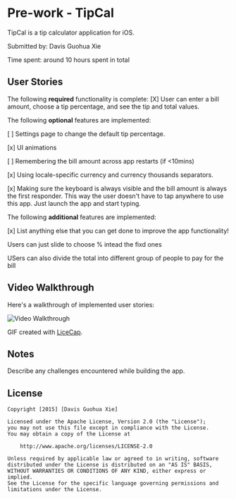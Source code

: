 # Pre-work - TipCal

TipCal is a tip calculator application for iOS.

Submitted by: Davis Guohua Xie

Time spent: around 10 hours spent in total

## User Stories

The following **required** functionality is complete:
[X] User can enter a bill amount, choose a tip percentage, and see the tip and total values.

The following **optional** features are implemented:

[ ] Settings page to change the default tip percentage.

[x] UI animations

[ ] Remembering the bill amount across app restarts (if <10mins)

[x] Using locale-specific currency and currency thousands separators.

[x] Making sure the keyboard is always visible and the bill amount is always the first responder. This way the user doesn't have to tap anywhere to use this app. Just launch the app and start typing.

The following **additional** features are implemented:

[x] List anything else that you can get done to improve the app functionality!
    
Users can just slide to choose % intead the fixd ones
    
USers can also divide the total into different group of people to pay for the bill 
## Video Walkthrough 

Here's a walkthrough of implemented user stories:

<img src='http://i.imgur.com/zaJWck7.gif' title='Video Walkthrough' width='' alt='Video Walkthrough' />

GIF created with [LiceCap](http://www.cockos.com/licecap/).

## Notes

Describe any challenges encountered while building the app.

## License



    Copyright [2015] [Davis Guohua Xie]

    Licensed under the Apache License, Version 2.0 (the "License");
    you may not use this file except in compliance with the License.
    You may obtain a copy of the License at

        http://www.apache.org/licenses/LICENSE-2.0

    Unless required by applicable law or agreed to in writing, software
    distributed under the License is distributed on an "AS IS" BASIS,
    WITHOUT WARRANTIES OR CONDITIONS OF ANY KIND, either express or implied.
    See the License for the specific language governing permissions and
    limitations under the License.
